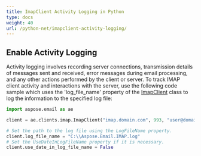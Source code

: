 ```yaml
---
title: ImapClient Activity Logging in Python
type: docs
weight: 40
url: /python-net/imapclient-activity-logging/
---
```



## **Enable Activity Logging**

Activity logging involves recording server connections, transmission details of messages sent and received, error messages during email processing, and any other actions performed by the client or server. To track IMAP client activity and interactions with the server, use the following code sample which uses the 'log_file_name' property of the [ImapClient](https://reference.aspose.com/email/python-net/aspose.email.clients.imap/imapclient/#imapclient-class) class to log the information to the specified log file:

```py
import aspose.email as ae

client = ae.clients.imap.ImapClient("imap.domain.com", 993, "user@domain.com", "pwd", ae.clients.SecurityOptions.SSL_IMPLICIT)

# Set the path to the log file using the LogFileName property.
client.log_file_name = "C:\\Aspose.Email.IMAP.log"
# Set the UseDateInLogFileName property if it is necessary.
client.use_date_in_log_file_name = False
```
